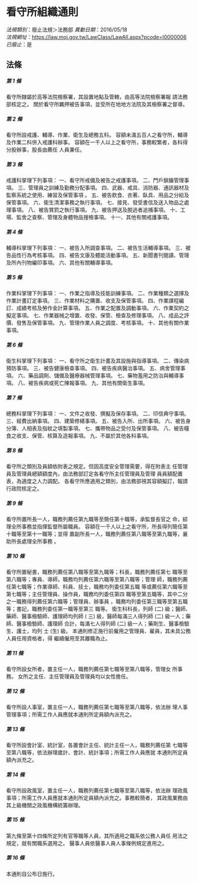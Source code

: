 # 看守所組織通則

*法規類別*：廢止法規＞法務部
*異動日期*：2016/05/18  
*法規網址*：https://law.moj.gov.tw/LawClass/LawAll.aspx?pcode=I0000006
*已廢止*：是


## 法條
##### 第 1 條
看守所隸屬於高等法院檢察署，其設置地點及管轄，由高等法院檢察署報
請法務部核定之。
關於看守所羈押被告事項，並受所在地地方法院及其檢察署之督導。

##### 第 2 條
看守所設戒護、輔導、作業、衛生及總務五科。
容額未滿五百人之看守所，輔導及作業二科併入戒護科辦事。
容額在一千人以上之看守所，事務較繁者，各科得分股辦事，股長由薦任
人員兼任。

##### 第 3 條
戒護科掌理下列事項：
一、看守所戒備及被告之戒護事項。
二、門戶鎖鑰管理事項。
三、管理員之訓練及勤務分配事項。
四、武器、戒具、消防器、通訊器材及監察系統之使用、練習及保管事項
    。
五、被告飲食、衣著、臥具、用品之分給及保管事項。
六、衛生清潔事務之執行事項。
七、接見、發受書信及送入物品之處理事項。
八、被告賞罰之執行事項。
九、被告押送及脫逃者追捕事項。
十、工場、監舍之查察、管理及身體物品搜檢事項。
十一、其他有關戒護事項。

##### 第 4 條
輔導科掌理下列事項：
一、被告入所調查事項。
二、被告生活輔導事項。
三、被告品性行為考核事項。
四、被告文康及體能活動事項。
五、新聞書刊閱讀、管理及所內刊物編印事項。
六、其他有關輔導事項。


##### 第 5 條
作業科掌理下列事項：
一、作業之指導及技能訓練事項。
二、作業種類之選擇及作業計畫訂定事項。
三、作業材料之購置、收支及保管事項。
四、作業課程編訂、成績考核及勞作金計算事項。
五、作業之配置及調動事項。
六、作業契約之擬定事項。
七、作業器械之增置、收發、保管、檢查及修理事項。
八、成品之評價、發售及保管事項。
九、管理作業人員之調度、考核事項。
十、其他有關作業事項。

##### 第 6 條
衛生科掌理下列事項：
一、看守所之衛生計畫及其設施與指導事項。
二、傳染病預防事項。
三、被告健康檢查事項。
四、被告疾病醫治事項。
五、病舍管理事項。
六、藥品調劑、儲備及醫療器械管理事項。
七、藥物濫用之防治與輔導事項。
八、被告疾病或死亡陳報事項。
九、其他有關衛生事項。


##### 第 7 條
總務科掌理下列事項：
一、文件之收發、撰擬及保存事項。
二、印信典守事項。
三、經費出納事項。
四、建築修繕事項。
五、被告入所、出所事項。
六、被告身分簿、人相表及指紋之填製事項。
七、攜帶物品之受付及保管事項。
八、被告糧食之收支、保管、核算及造報事項。
九、不屬於其他各科事項。


##### 第 8 條
看守所之類別及員額依附表之規定。但因高度安全管理需要，得在附表主
任管理員及管理員總額額度內，由法務部訂定各看守所主任管理員及管理
員員額配置表，為適度之人力調配。
各看守所應適用之類別，由法務部視其容額擬訂，報請行政院核定之。

##### 第 9 條
看守所置所長一人，職務列薦任第九職等至簡任第十職等，承監督長官之
命，綜理全所事務並指揮監督所屬職員。
容額在一千人以上之看守所，所長得列簡任第十職等至第十一職等；並得
置副所長一人，職務列薦任第八職等至第九職等，襄助所長處理全所事務
。

##### 第 10 條
看守所置秘書，職務列薦任第八職等至第九職等；科長，職務列薦任第七
職等至第八職等；專員、導師，職務均列薦任第六職等至第八職等；管理
師，職務列薦任第七職等；作業導師、科員、技士，職務均列委任第五職
等或薦任第六職等至第七職等；主任管理員、操作員，職務均列委任第四
職等至第五職等，其中二分之一職務得列薦任第六職等；管理員、辦事員
，職務均列委任第三職等至第五職等；書記，職務列委任第一職等至第三
職等。
衛生科科長，列師 (二) 級；醫師、藥師、醫事檢驗師、護理師均列師 (
三) 級，醫師每滿三人得列師 (二) 級一人；藥師、醫事檢驗師、護理師
合計，每滿七人得列師 (二) 級一人；藥劑生、醫事檢驗生、護士，均列
士 (生) 級。
本通則修正施行前僱用之管理員、雇員，其未具公務人員任用資格者，得
繼續僱用至其離職為止。

##### 第 11 條
看守所設女所者，置主任一人，職務列薦任第七職等至第八職等，管理女
所事務。
女所之主任、主任管理員及管理員均以女性擔任。

##### 第 12 條
看守所設人事室，置主任一人，職務列薦任第七職等至第八職等，依法辦
理人事管理事項；所需工作人員應就本通則所定員額內派充之。

##### 第 13 條
看守所設會計室、統計室，各置會計主任、統計主任一人，職務列薦任第
七職等至第八職等，依法辦理歲計、會計、統計事項；所需工作人員應就
本通則所定員額內派充之。

##### 第 14 條
看守所設政風室，置主任一人，職務列薦任第七職等至第八職等，依法辦
理政風事項；所需工作人員應就本通則所定員額內派充之。事務較簡者，
其政風業務由其上級機關之政風機構統籌辦理。

##### 第 15 條
第九條至第十四條所定列有官等職等人員，其所適用之職系依公務人員任
用法之規定，就有關職系選用之。
醫事人員依醫事人員人事條例規定進用之。

##### 第 16 條
本通則自公布日施行。


